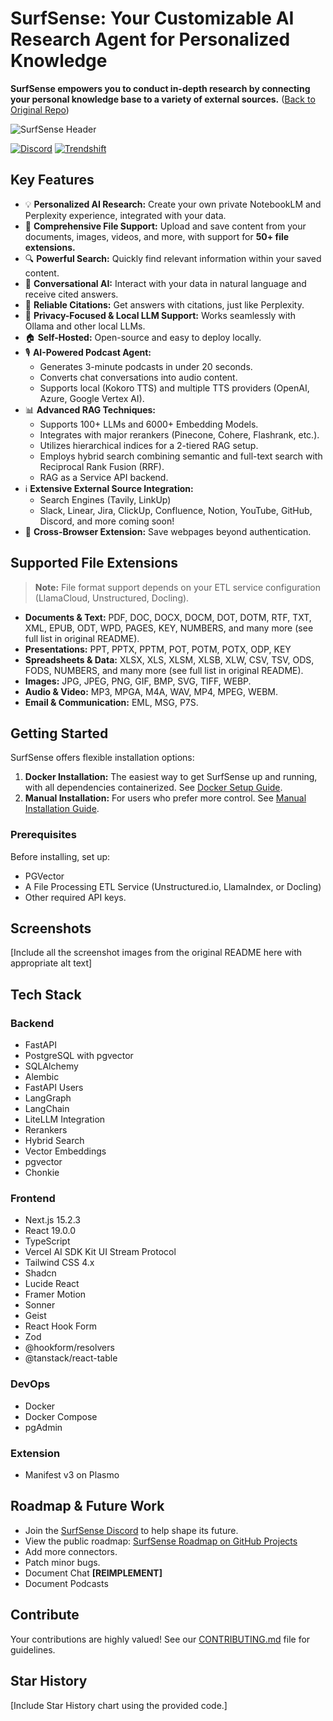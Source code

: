 # SurfSense: Your Customizable AI Research Agent for Personalized Knowledge

**SurfSense empowers you to conduct in-depth research by connecting your personal knowledge base to a variety of external sources.** ([Back to Original Repo](https://github.com/MODSetter/SurfSense))

![SurfSense Header](https://github.com/user-attachments/assets/e236b764-0ddc-42ff-a1f1-8fbb3d2e0e65)

[![Discord](https://img.shields.io/discord/1359368468260192417?label=Discord)](https://discord.gg/ejRNvftDp9)
[![Trendshift](https://trendshift.io/api/badge/repositories/13606)](https://trendshift.io/repositories/13606)

## Key Features

*   💡 **Personalized AI Research:** Create your own private NotebookLM and Perplexity experience, integrated with your data.
*   📁 **Comprehensive File Support:** Upload and save content from your documents, images, videos, and more, with support for **50+ file extensions.**
*   🔍 **Powerful Search:** Quickly find relevant information within your saved content.
*   💬 **Conversational AI:** Interact with your data in natural language and receive cited answers.
*   📄 **Reliable Citations:** Get answers with citations, just like Perplexity.
*   🔔 **Privacy-Focused & Local LLM Support:** Works seamlessly with Ollama and other local LLMs.
*   🏠 **Self-Hosted:** Open-source and easy to deploy locally.
*   🎙️ **AI-Powered Podcast Agent:**
    *   Generates 3-minute podcasts in under 20 seconds.
    *   Converts chat conversations into audio content.
    *   Supports local (Kokoro TTS) and multiple TTS providers (OpenAI, Azure, Google Vertex AI).
*   📊 **Advanced RAG Techniques:**
    *   Supports 100+ LLMs and 6000+ Embedding Models.
    *   Integrates with major rerankers (Pinecone, Cohere, Flashrank, etc.).
    *   Utilizes hierarchical indices for a 2-tiered RAG setup.
    *   Employs hybrid search combining semantic and full-text search with Reciprocal Rank Fusion (RRF).
    *   RAG as a Service API backend.
*   ℹ️ **Extensive External Source Integration:**
    *   Search Engines (Tavily, LinkUp)
    *   Slack, Linear, Jira, ClickUp, Confluence, Notion, YouTube, GitHub, Discord, and more coming soon!
*   🔖 **Cross-Browser Extension:** Save webpages beyond authentication.

## Supported File Extensions

> **Note:** File format support depends on your ETL service configuration (LlamaCloud, Unstructured, Docling).

*   **Documents & Text:** PDF, DOC, DOCX, DOCM, DOT, DOTM, RTF, TXT, XML, EPUB, ODT, WPD, PAGES, KEY, NUMBERS, and many more (see full list in original README).
*   **Presentations:** PPT, PPTX, PPTM, POT, POTM, POTX, ODP, KEY
*   **Spreadsheets & Data:** XLSX, XLS, XLSM, XLSB, XLW, CSV, TSV, ODS, FODS, NUMBERS, and many more (see full list in original README).
*   **Images:** JPG, JPEG, PNG, GIF, BMP, SVG, TIFF, WEBP.
*   **Audio & Video:** MP3, MPGA, M4A, WAV, MP4, MPEG, WEBM.
*   **Email & Communication:** EML, MSG, P7S.

## Getting Started

SurfSense offers flexible installation options:

1.  **Docker Installation:** The easiest way to get SurfSense up and running, with all dependencies containerized.  See [Docker Setup Guide](DOCKER_SETUP.md).
2.  **Manual Installation:** For users who prefer more control. See [Manual Installation Guide](https://www.surfsense.net/docs/manual-installation).

### Prerequisites

Before installing, set up:

*   PGVector
*   A File Processing ETL Service (Unstructured.io, LlamaIndex, or Docling)
*   Other required API keys.

## Screenshots

[Include all the screenshot images from the original README here with appropriate alt text]

## Tech Stack

### Backend

*   FastAPI
*   PostgreSQL with pgvector
*   SQLAlchemy
*   Alembic
*   FastAPI Users
*   LangGraph
*   LangChain
*   LiteLLM Integration
*   Rerankers
*   Hybrid Search
*   Vector Embeddings
*   pgvector
*   Chonkie

### Frontend

*   Next.js 15.2.3
*   React 19.0.0
*   TypeScript
*   Vercel AI SDK Kit UI Stream Protocol
*   Tailwind CSS 4.x
*   Shadcn
*   Lucide React
*   Framer Motion
*   Sonner
*   Geist
*   React Hook Form
*   Zod
*   @hookform/resolvers
*   @tanstack/react-table

### DevOps

*   Docker
*   Docker Compose
*   pgAdmin

### Extension

*   Manifest v3 on Plasmo

## Roadmap & Future Work

*   Join the [SurfSense Discord](https://discord.gg/ejRNvftDp9) to help shape its future.
*   View the public roadmap: [SurfSense Roadmap on GitHub Projects](https://github.com/users/MODSetter/projects/2)
*   Add more connectors.
*   Patch minor bugs.
*   Document Chat **[REIMPLEMENT]**
*   Document Podcasts

## Contribute

Your contributions are highly valued!  See our [CONTRIBUTING.md](CONTRIBUTING.md) file for guidelines.

## Star History

[Include Star History chart using the provided code.]